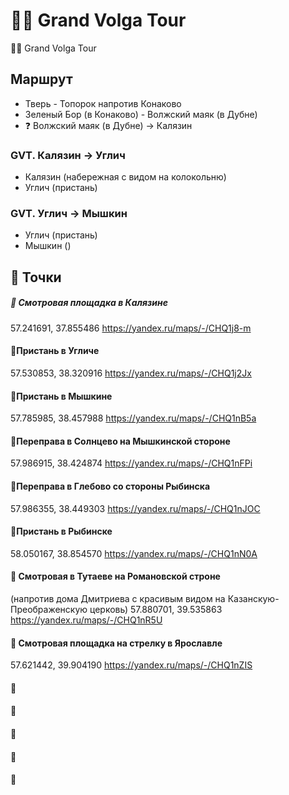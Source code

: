 # 🚴‍♂️ Grand Volga Tour

🚴‍♂️ Grand Volga Tour

## Маршрут

- Тверь - Топорок напротив Конаково
- Зеленый Бор (в Конаково) - Волжский маяк (в Дубне)
- ❓ Волжский маяк (в Дубне) → Калязин


### GVT. Калязин → Углич
- Калязин (набережная с видом на колокольню)
- Углич (пристань)

### GVT. Углич → Мышкин
- Углич (пристань)
- Мышкин ()


## 📍 Точки

#####  📍 Смотровая площадка в Калязине
57.241691, 37.855486
https://yandex.ru/maps/-/CHQ1j8-m


#### 📍Пристань в Угличе
57.530853, 38.320916
https://yandex.ru/maps/-/CHQ1j2Jx


#### 📍Пристань в Мышкине
57.785985, 38.457988
https://yandex.ru/maps/-/CHQ1nB5a



#### 📍Переправа в Солнцево на Мышкинской стороне
57.986915, 38.424874
https://yandex.ru/maps/-/CHQ1nFPi


#### 📍Переправа в Глебово со стороны Рыбинска
57.986355, 38.449303
https://yandex.ru/maps/-/CHQ1nJOC


#### 📍Пристань в Рыбинске
58.050167, 38.854570
https://yandex.ru/maps/-/CHQ1nN0A



#### 📍 Смотровая в Тутаеве на Романовской строне
(напротив дома Дмитриева с красивым видом на Казанскую-Преображенскую церковь)
57.880701, 39.535863
https://yandex.ru/maps/-/CHQ1nR5U



#### 📍 Смотровая площадка на стрелку в Ярославле
57.621442, 39.904190
https://yandex.ru/maps/-/CHQ1nZIS


#### 📍 


#### 📍 


#### 📍 


#### 📍 


#### 📍 















